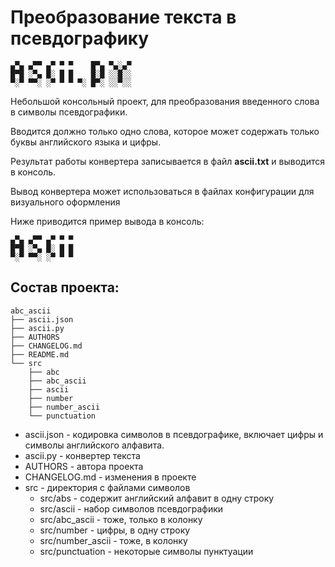 # Преобразование текста в псевдографику

```
▄▀▄ ▄▀▀ ▄▀ ▀ ▀    █▀▄ ▀▄░▄▀
█▀█ ░▀▄ █░ █ █    █░█ ░░█░░
▀░▀ ▀▀░ ░▀ ▀ ▀ ▀░ █▀░ ░░▀░░
```

Небольшой консольный проект, для преобразования введенного слова в символы псевдографики.

Вводится должно только одно слова, которое может содержать только буквы английского языка и цифры.

Результат работы конвертера записывается в файл **ascii.txt** и выводится в консоль.

Вывод конвертера может использоваться в файлах конфигурации для визуального оформления

Ниже приводится пример вывода в консоль:

```
▄▀▄ ▄▀▀ ▄▀ ▀ ▀
█▀█ ░▀▄ █░ █ █
▀░▀ ▀▀░ ░▀ ▀ ▀
```

## Состав проекта:

```
abc_ascii
├── ascii.json
├── ascii.py
├── AUTHORS
├── CHANGELOG.md
├── README.md
└── src
    ├── abc
    ├── abc_ascii
    ├── ascii
    ├── number
    ├── number_ascii
    └── punctuation
```

 - ascii.json - кодировка символов в псевдографике, включает цифры и символы английского алфавита.
 - ascii.py - конвертер текста
 - AUTHORS - автора проекта
 - CHANGELOG.md - изменения в проекте
 - src - директория с файлами символов
   - src/abs - содержит английский алфавит в одну строку
   - src/ascii - набор символов псевдографики
   - src/abc_ascii - тоже, только в колонку
   - src/number - цифры, в одну строку
   - src/number_ascii - тоже, в колонку
   - src/punctuation - некоторые символы пунктуации

